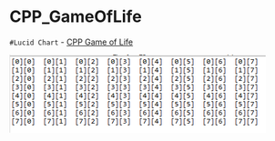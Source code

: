 # CPP_GameOfLife


`#Lucid Chart` - [CPP Game of Life](https://lucid.app/lucidchart/99aec52f-19a8-41a2-9398-1c6e92c4c090/edit?beaconFlowId=F92CA501A1A26C7B&page=0_0# "game_of_life")


<img src = "https://github.com/err03/CPP_GameOfLife/blob/test-file/array_8_8.PNG" alt="8*8" title="8*8">
